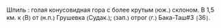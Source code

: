 ---
---

Шпиль
: голая конусовидная гора с более крутым ⦅юж.⦆ склоном. В 1,5 км. к ⦅В⦆ от ⦅н.п.⦆ Грушевка ⦅Судак.⦆; ⦅зап.⦆ отрог ⦅г.⦆ Бака-Таш#3 ⦃З6⦄.
